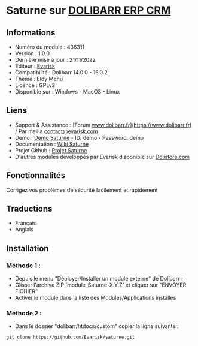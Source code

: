 # Saturne sur [DOLIBARR ERP CRM](https://www.dolibarr.org)

## Informations

- Numéro du module : 436311
- Version :  1.0.0
- Dernière mise à jour : 21/11/2022
- Éditeur : [Evarisk](https://www.evarisk.com)
- Compatibilité : Dolibarr 14.0.0 - 16.0.2
- Thème : Eldy Menu
- Licence : GPLv3
- Disponible sur : Windows - MacOS - Linux

## Liens

- Support & Assistance : [Forum www.dolibarr.fr](https://www.dolibarr.fr) / Par mail à contact@evarisk.com
- Demo : [Demo Saturne](https://www.demodoli.digirisk.com) - ID: demo - Password: demo
- Documentation : [Wiki Saturne](https://wiki.dolibarr.org/index.php/Module_Saturne)
- Projet Github : [Projet Saturne](https://github.com/orgs/Evarisk/projects/16)
- D'autres modules développés par Evarisk disponible sur [Dolistore.com](https://www.dolistore.com)

## Fonctionnalités

Corrigez vos problèmes de sécurité facilement et rapidement

## Traductions

- Français
- Anglais

## Installation

### Méthode 1 :

- Depuis le menu "Déployer/Installer un module externe" de Dolibarr :
- Glisser l'archive ZIP 'module_Saturne-X.Y.Z' et cliquer sur "ENVOYER FICHIER"
- Activer le module dans la liste des Modules/Applications installés

### Méthode 2 :

- Dans le dossier "dolibarr/htdocs/custom" copier la ligne suivante :
``` 
git clone https://github.com/Evarisk/saturne.git
```

